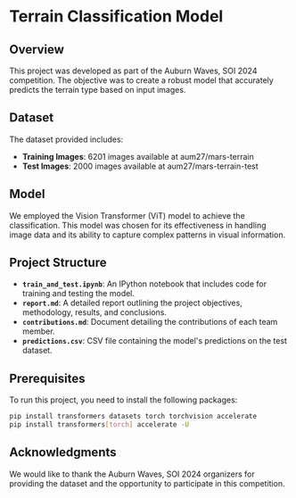 # Terrain Classification Model

## Overview

This project was developed as part of the Auburn Waves, SOI 2024 competition. The objective was to create a robust model that accurately predicts the terrain type based on input images.

## Dataset

The dataset provided includes:
- **Training Images**: 6201 images available at aum27/mars-terrain
- **Test Images**: 2000 images available at aum27/mars-terrain-test

## Model

We employed the Vision Transformer (ViT) model to achieve the classification. This model was chosen for its effectiveness in handling image data and its ability to capture complex patterns in visual information.

## Project Structure

- **`train_and_test.ipynb`**: An IPython notebook that includes code for training and testing the model.
- **`report.md`**: A detailed report outlining the project objectives, methodology, results, and conclusions.
- **`contributions.md`**: Document detailing the contributions of each team member.
- **`predictions.csv`**: CSV file containing the model's predictions on the test dataset.

## Prerequisites

To run this project, you need to install the following packages:

```bash
pip install transformers datasets torch torchvision accelerate
pip install transformers[torch] accelerate -U
````

## Acknowledgments

We would like to thank the Auburn Waves, SOI 2024 organizers for providing the dataset and the opportunity to participate in this competition.

